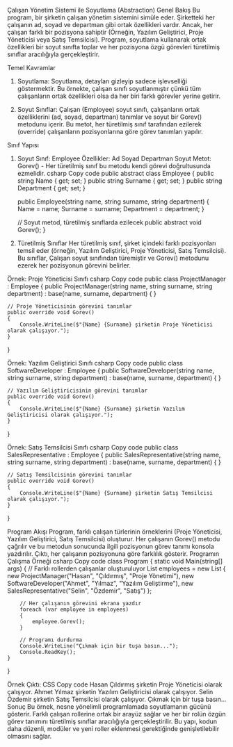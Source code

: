 ﻿Çalışan Yönetim Sistemi ile Soyutlama (Abstraction)
Genel Bakış
Bu program, bir şirketin çalışan yönetim sistemini simüle eder. Şirketteki her çalışanın ad, soyad ve departman gibi ortak özellikleri vardır. Ancak, her çalışan farklı bir pozisyona sahiptir (Örneğin, Yazılım Geliştirici, Proje Yöneticisi veya Satış Temsilcisi). Program, soyutlama kullanarak ortak özellikleri bir soyut sınıfta toplar ve her pozisyona özgü görevleri türetilmiş sınıflar aracılığıyla gerçekleştirir.

Temel Kavramlar
1. Soyutlama:
Soyutlama, detayları gizleyip sadece işlevselliği göstermektir. Bu örnekte, çalışan sınıfı soyutlanmıştır çünkü tüm çalışanların ortak özellikleri olsa da her biri farklı görevler yerine getirir.

2. Soyut Sınıflar:
Çalışan (Employee) soyut sınıfı, çalışanların ortak özelliklerini (ad, soyad, departman) tanımlar ve soyut bir Gorev() metodunu içerir. Bu metot, her türetilmiş sınıf tarafından ezilerek (override) çalışanların pozisyonlarına göre görev tanımları yapılır.

Sınıf Yapısı
1. Soyut Sınıf: Employee
Özellikler:
Ad
Soyad
Departman
Soyut Metot: Gorev() - Her türetilmiş sınıf bu metodu kendi görevi doğrultusunda ezmelidir.
csharp
Copy code
public abstract class Employee
{
    public string Name { get; set; }
    public string Surname { get; set; }
    public string Department { get; set; }

    public Employee(string name, string surname, string department)
    {
        Name = name;
        Surname = surname;
        Department = department;
    }

    // Soyut metod, türetilmiş sınıflarda ezilecek
    public abstract void Gorev();
}

2. Türetilmiş Sınıflar
Her türetilmiş sınıf, şirket içindeki farklı pozisyonları temsil eder (örneğin, Yazılım Geliştirici, Proje Yöneticisi, Satış Temsilcisi). Bu sınıflar, Çalışan soyut sınıfından türemiştir ve Gorev() metodunu ezerek her pozisyonun görevini belirler.

Örnek: Proje Yöneticisi Sınıfı
csharp
Copy code
public class ProjectManager : Employee
{
    public ProjectManager(string name, string surname, string department) 
        : base(name, surname, department) { }

    // Proje Yöneticisinin görevini tanımlar
    public override void Gorev()
    {
        Console.WriteLine($"{Name} {Surname} şirketin Proje Yöneticisi olarak çalışıyor.");
    }
}

Örnek: Yazılım Geliştirici Sınıfı
csharp
Copy code
public class SoftwareDeveloper : Employee
{
    public SoftwareDeveloper(string name, string surname, string department) 
        : base(name, surname, department) { }

    // Yazılım Geliştiricisinin görevini tanımlar
    public override void Gorev()
    {
        Console.WriteLine($"{Name} {Surname} şirketin Yazılım Geliştiricisi olarak çalışıyor.");
    }
}

Örnek: Satış Temsilcisi Sınıfı
csharp
Copy code
public class SalesRepresentative : Employee
{
    public SalesRepresentative(string name, string surname, string department) 
        : base(name, surname, department) { }

    // Satış Temsilcisinin görevini tanımlar
    public override void Gorev()
    {
        Console.WriteLine($"{Name} {Surname} şirketin Satış Temsilcisi olarak çalışıyor.");
    }
}

Program Akışı
Program, farklı çalışan türlerinin örneklerini (Proje Yöneticisi, Yazılım Geliştirici, Satış Temsilcisi) oluşturur.
Her çalışanın Gorev() metodu çağrılır ve bu metodun sonucunda ilgili pozisyonun görev tanımı konsola yazdırılır.
Çıktı, her çalışanın pozisyonuna göre farklılık gösterir.
Programın Çalışma Örneği
csharp
Copy code
class Program
{
    static void Main(string[] args)
    {
        // Farklı rollerden çalışanlar oluşturuluyor
        List<Employee> employees = new List<Employee>
        {
            new ProjectManager("Hasan", "Çıldırmış", "Proje Yönetimi"),
            new SoftwareDeveloper("Ahmet", "Yılmaz", "Yazılım Geliştirme"),
            new SalesRepresentative("Selin", "Özdemir", "Satış")
        };

        // Her çalışanın görevini ekrana yazdır
        foreach (var employee in employees)
        {
            employee.Gorev();
        }

        // Programı durdurma
        Console.WriteLine("Çıkmak için bir tuşa basın...");
        Console.ReadKey();
    }
}

Örnek Çıktı:
CSS
Copy code
Hasan Çıldırmış şirketin Proje Yöneticisi olarak çalışıyor.
Ahmet Yılmaz şirketin Yazılım Geliştiricisi olarak çalışıyor.
Selin Özdemir şirketin Satış Temsilcisi olarak çalışıyor.
Çıkmak için bir tuşa basın...
Sonuç
Bu örnek, nesne yönelimli programlamada soyutlamanın gücünü gösterir. Farklı çalışan rollerine ortak bir arayüz sağlar ve her bir rolün özgün görev tanımını türetilmiş sınıflar aracılığıyla gerçekleştirilir. Bu yapı, kodun daha düzenli, modüler ve yeni roller eklenmesi gerektiğinde genişletilebilir olmasını sağlar.
